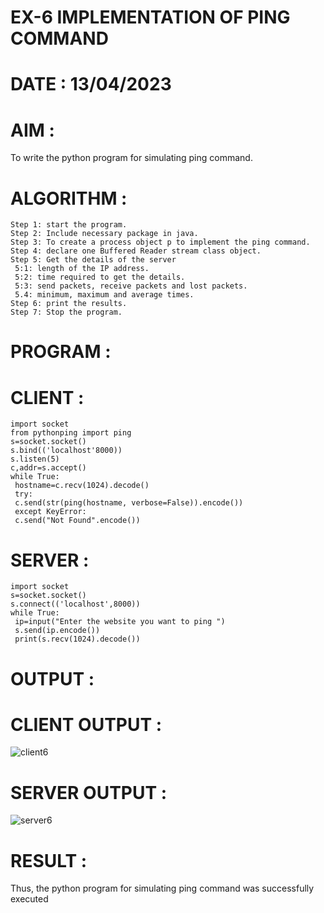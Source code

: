 # EX-6 IMPLEMENTATION OF PING COMMAND

# DATE : 13/04/2023

# AIM :
To write the python program for simulating ping command.

# ALGORITHM :
```
Step 1: start the program.
Step 2: Include necessary package in java.
Step 3: To create a process object p to implement the ping command.
Step 4: declare one Buffered Reader stream class object.
Step 5: Get the details of the server
 5:1: length of the IP address.
 5:2: time required to get the details.
 5:3: send packets, receive packets and lost packets.
 5.4: minimum, maximum and average times.
Step 6: print the results.
Step 7: Stop the program.

```
# PROGRAM :
# CLIENT :
```
import socket
from pythonping import ping
s=socket.socket()
s.bind(('localhost'8000))
s.listen(5)
c,addr=s.accept()
while True:
 hostname=c.recv(1024).decode()
 try:
 c.send(str(ping(hostname, verbose=False)).encode())
 except KeyError:
 c.send("Not Found".encode())

```

# SERVER :
```
import socket
s=socket.socket()
s.connect(('localhost',8000))
while True:
 ip=input("Enter the website you want to ping ")
 s.send(ip.encode())
 print(s.recv(1024).decode())
```

# OUTPUT :
# CLIENT OUTPUT :
![client6](https://github.com/JeyaKrishnaSJ/EX-6/assets/118707091/3f521ba9-3ff4-44cb-bce5-59ed92f664f9)


# SERVER OUTPUT :
![server6](https://github.com/JeyaKrishnaSJ/EX-6/assets/118707091/1766eba4-2a52-4d8d-8771-93b207087b26)



# RESULT :
Thus, the python program for simulating ping command was successfully executed
